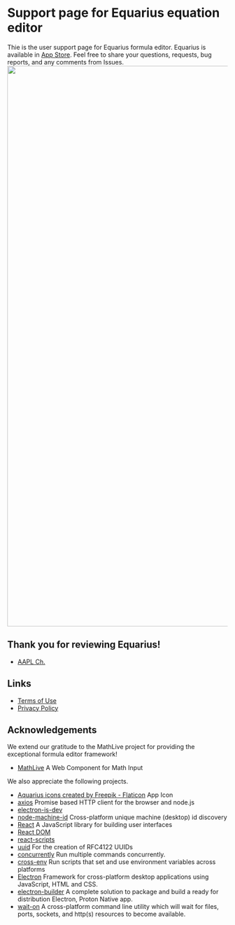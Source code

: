 # Support page for Equarius equation editor
Thie is the user support page for Equarius formula editor. Equarius is available in [App Store](https://apps.apple.com/us/app/equarius/id6448750583). Feel free to share your questions, requests, bug reports, and any comments from Issues.
<img src="https://github.com/ichibha/Equarius/assets/41054969/92593f09-8229-4023-bcc2-de5a16a1e6a1" width="1280">

## Thank you for reviewing Equarius!
- [AAPL Ch.](https://applech2.com/archives/20230628-equarius-formula-editor-for-mac.html)

## Links
- [Terms of Use](https://www.apple.com/legal/internet-services/itunes/dev/stdeula)
- [Privacy Policy](https://github.com/ichibha/Equarius/blob/main/privacy_policy.md)

## Acknowledgements
We extend our gratitude to the MathLive project for providing the exceptional formula editor framework!
- [MathLive](https://cortexjs.io/mathlive/) A Web Component for Math Input

We also appreciate the following projects.
- [Aquarius icons created by Freepik - Flaticon](https://www.flaticon.com/free-icons/aquarius) App Icon
- [axios](https://github.com/axios/axios) Promise based HTTP client for the browser and node.js
- [electron-is-dev](https://github.com/sindresorhus/electron-is-dev) 
- [node-machine-id](https://github.com/automation-stack/node-machine-id) Cross-platform unique machine (desktop) id discovery
- [React](https://github.com/facebook/react) A JavaScript library for building user interfaces
- [React DOM](https://github.com/facebook/react/tree/main/packages/react-dom)
- [react-scripts](https://github.com/facebook/create-react-app/tree/main/packages/react-scripts)
- [uuid](https://github.com/uuidjs/uuid) For the creation of RFC4122 UUIDs
- [concurrently](https://github.com/open-cli-tools/concurrently) Run multiple commands concurrently.
- [cross-env](https://github.com/kentcdodds/cross-env) Run scripts that set and use environment variables across platforms
- [Electron](https://github.com/electron/electron) Framework for cross-platform desktop applications using JavaScript, HTML and CSS.
- [electron-builder](https://github.com/electron-userland/electron-builder) A complete solution to package and build a ready for distribution Electron, Proton Native app.
- [wait-on](https://github.com/jeffbski/wait-on) A cross-platform command line utility which will wait for files, ports, sockets, and http(s) resources to become available.
